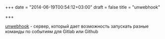 +++
date = "2014-06-19T00:54:12+03:00"
draft = false
title = "unwebhook"

+++

<p><a href="https://github.com/dimfeld/unwebhook">unwebhook</a>&nbsp;- сервер, который дает возможность запускать разные команды по событиям для&nbsp;Gitlab или&nbsp;Github</p>

